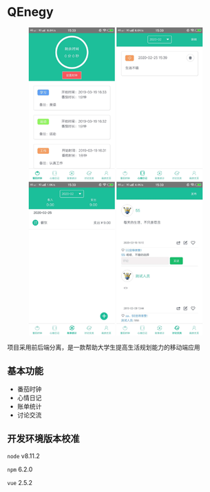 # QEnegy
<div align="center">
  <img width="200" src="https://github.com/2585479524/git_pic/blob/master/QEnergy/Tomato.jpg"/>
  <img width="200" src="https://github.com/2585479524/git_pic/blob/master/QEnergy/Diary.jpg"/>
  <img width="200" src="https://github.com/2585479524/git_pic/blob/master/QEnergy/Bill.jpg"/>
  <img width="200" src="https://github.com/2585479524/git_pic/blob/master/QEnergy/Discuss.jpg"/>
</div>

项目采用前后端分离，是一款帮助大学生提高生活规划能力的移动端应用

## 基本功能
- 番茄时钟
- 心情日记
- 账单统计
- 讨论交流

## 开发环境版本校准

```node``` v8.11.2

```npm``` 6.2.0

```vue``` 2.5.2
